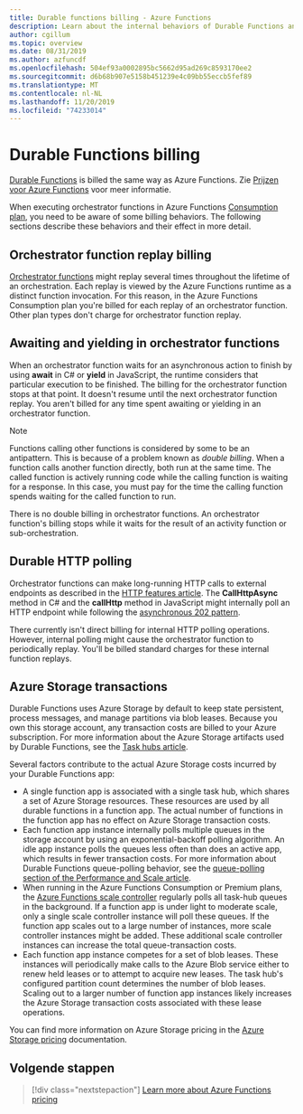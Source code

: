```yaml
---
title: Durable functions billing - Azure Functions
description: Learn about the internal behaviors of Durable Functions and how they affect billing for Azure Functions.
author: cgillum
ms.topic: overview
ms.date: 08/31/2019
ms.author: azfuncdf
ms.openlocfilehash: 504ef93a0002895bc5662d95ad269c8593170ee2
ms.sourcegitcommit: d6b68b907e5158b451239e4c09bb55eccb5fef89
ms.translationtype: MT
ms.contentlocale: nl-NL
ms.lasthandoff: 11/20/2019
ms.locfileid: "74233014"
---
```

# <a name="durable-functions-billing"></a>Durable Functions billing

[Durable Functions](durable-functions-overview.md) is billed the same way as Azure Functions. Zie [Prijzen voor Azure Functions](https://azure.microsoft.com/pricing/details/functions/) voor meer informatie.

When executing orchestrator functions in Azure Functions [Consumption plan](../functions-scale.md#consumption-plan), you need to be aware of some billing behaviors. The following sections describe these behaviors and their effect in more detail.

## <a name="orchestrator-function-replay-billing"></a>Orchestrator function replay billing

[Orchestrator functions](durable-functions-orchestrations.md) might replay several times throughout the lifetime of an orchestration. Each replay is viewed by the Azure Functions runtime as a distinct function invocation. For this reason, in the Azure Functions Consumption plan you're billed for each replay of an orchestrator function. Other plan types don't charge for orchestrator function replay.

## <a name="awaiting-and-yielding-in-orchestrator-functions"></a>Awaiting and yielding in orchestrator functions

When an orchestrator function waits for an asynchronous action to finish by using **await** in C# or **yield** in JavaScript, the runtime considers that particular execution to be finished. The billing for the orchestrator function stops at that point. It doesn't resume until the next orchestrator function replay. You aren't billed for any time spent awaiting or yielding in an orchestrator function.

> [!NOTE]
> Functions calling other functions is considered by some to be an antipattern. This is because of a problem known as _double billing_. When a function calls another function directly, both run at the same time. The called function is actively running code while the calling function is waiting for a response. In this case, you must pay for the time the calling function spends waiting for the called function to run.
>
> There is no double billing in orchestrator functions. An orchestrator function's billing stops while it waits for the result of an activity function or sub-orchestration.

## <a name="durable-http-polling"></a>Durable HTTP polling

Orchestrator functions can make long-running HTTP calls to external endpoints as described in the [HTTP features article](durable-functions-http-features.md). The **CallHttpAsync** method in C# and the **callHttp** method in JavaScript might internally poll an HTTP endpoint while following the [asynchronous 202 pattern](durable-functions-http-features.md#http-202-handling).

There currently isn't direct billing for internal HTTP polling operations. However, internal polling might cause the orchestrator function to periodically replay. You'll be billed standard charges for these internal function replays.

## <a name="azure-storage-transactions"></a>Azure Storage transactions

Durable Functions uses Azure Storage by default to keep state persistent, process messages, and manage partitions via blob leases. Because you own this storage account, any transaction costs are billed to your Azure subscription. For more information about the Azure Storage artifacts used by Durable Functions, see the [Task hubs article](durable-functions-task-hubs.md).

Several factors contribute to the actual Azure Storage costs incurred by your Durable Functions app:

* A single function app is associated with a single task hub, which shares a set of Azure Storage resources. These resources are used by all durable functions in a function app. The actual number of functions in the function app has no effect on Azure Storage transaction costs.
* Each function app instance internally polls multiple queues in the storage account by using an exponential-backoff polling algorithm. An idle app instance polls the queues less often than does an active app, which results in fewer transaction costs. For more information about Durable Functions queue-polling behavior, see the [queue-polling section of the Performance and Scale article](durable-functions-perf-and-scale.md#queue-polling).
* When running in the Azure Functions Consumption or Premium plans, the [Azure Functions scale controller](../functions-scale.md#how-the-consumption-and-premium-plans-work) regularly polls all task-hub queues in the background. If a function app is under light to moderate scale, only a single scale controller instance will poll these queues. If the function app scales out to a large number of instances, more scale controller instances might be added. These additional scale controller instances can increase the total queue-transaction costs.
* Each function app instance competes for a set of blob leases. These instances will periodically make calls to the Azure Blob service either to renew held leases or to attempt to acquire new leases. The task hub's configured partition count determines the number of blob leases. Scaling out to a larger number of function app instances likely increases the Azure Storage transaction costs associated with these lease operations.

You can find more information on Azure Storage pricing in the [Azure Storage pricing](https://azure.microsoft.com/pricing/details/storage/) documentation. 

## <a name="next-steps"></a>Volgende stappen

> [!div class="nextstepaction"]
> [Learn more about Azure Functions pricing](https://azure.microsoft.com/pricing/details/functions/)
